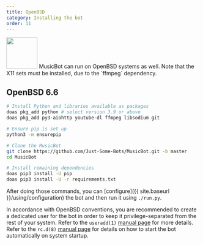 ```yaml
---
title: OpenBSD
category: Installing the bot
order: 11
---
```


<img class="os-icon" style="width: 5.8em;" src="{{ site.baseurl }}/images/openbsd.svg"/>
MusicBot can run on OpenBSD systems as well. Note that the X11 sets must be installed, due to the `ffmpeg` dependency.

## OpenBSD 6.6

~~~bash
# Install Python and libraries available as packages
doas pkg_add python # select version 3.9 or above
doas pkg_add py3-aiohttp youtube-dl ffmpeg libsodium git

# Ensure pip is set up
python3 -m ensurepip

# Clone the MusicBot
git clone https://github.com/Just-Some-Bots/MusicBot.git -b master
cd MusicBot

# Install remaining dependencies
doas pip3 install -U pip
doas pip3 install -U -r requirements.txt
~~~

After doing those commands, you can [configure]({{ site.baseurl }}/using/configuration) the bot and then run it using `./run.py`.

In accordance with OpenBSD conventions, you are recommended to create a dedicated user for the bot in order to keep it privilege-separated from the rest of your system. Refer to the `useradd(1)` [manual page](https://man.openbsd.org/useradd) for more details. Refer to the `rc.d(8)` [manual page](https://man.openbsd.org/rc.d) for details on how to start the bot automatically on system startup.
